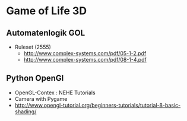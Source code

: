 # Game of Life 3D

## Automatenlogik  GOL

* Ruleset (2555)
    * http://www.complex-systems.com/pdf/05-1-2.pdf
    * http://www.complex-systems.com/pdf/08-1-4.pdf
    
## Python OpenGl

* OpenGL-Contex : NEHE Tutorials 
* Camera with Pygame
* http://www.opengl-tutorial.org/beginners-tutorials/tutorial-8-basic-shading/